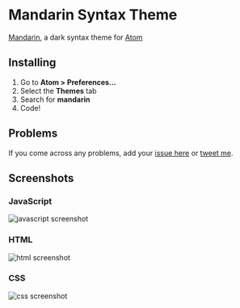 Mandarin Syntax Theme
=====================

[Mandarin](https://atom.io/packages/mandarin-syntax), a dark syntax theme for [Atom](https://atom.io)


Installing
----------

1. Go to **Atom > Preferences...**
2. Select the **Themes** tab
3. Search for **mandarin**
4. Code!


Problems
--------

If you come across any problems, add your [issue here](https://github.com/jacobdeichert/mandarin-syntax/issues) or [tweet me](https://twitter.com/jacobdeichert).



Screenshots
-----------

### JavaScript
![javascript screenshot](https://cloud.githubusercontent.com/assets/1631044/2688443/273165c2-c2a0-11e3-80e3-2c18d4cb4f61.png)


### HTML
![html screenshot](https://cloud.githubusercontent.com/assets/1631044/2688444/319d2e38-c2a0-11e3-8b21-1888032d8c45.png)


### CSS
![css screenshot](https://cloud.githubusercontent.com/assets/1631044/2688445/3b1bf4a8-c2a0-11e3-9585-f88f15ba6df6.png)

